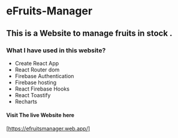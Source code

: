 # eFruits-Manager
## This is a Website to manage fruits in stock .
### What I have used in this website?

- Create React App
- React Router dom
- Firebase Authentication
- Firebase hosting
- React Firebase Hooks
- React Toastify
- Recharts

 #### Visit The live Website here
 [https://efruitsmanager.web.app/]